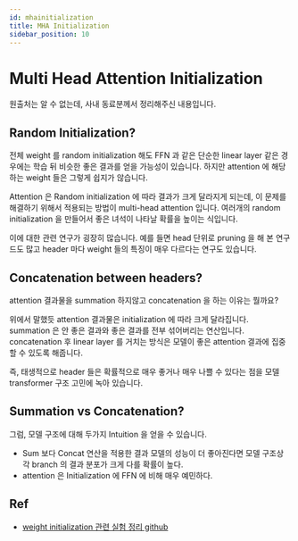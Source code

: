 ```yaml
---
id: mhainitialization
title: MHA Initialization
sidebar_position: 10
---
```

# Multi Head Attention Initialization

원출처는 알 수 없는데, 사내 동료분께서 정리해주신 내용입니다.

## Random Initialization?

전체 weight 를 random initialization 해도 FFN 과 같은 단순한 linear layer 같은 경우에는 학습 뒤 비슷한 좋은 결과를 얻을 가능성이 있습니다. 하지만 attention 에 해당하는 weight 들은 그렇게 쉽지가 않습니다. 

Attention 은 Random initialization 에 따라 결과가 크게 달라지게 되는데, 이 문제를 해결하기 위해서 적용되는 방법이 multi-head attention 입니다. 여러개의 random initialization 을 만들어서 좋은 녀석이 나타날 확률을 높이는 식입니다.

이에 대한 관련 연구가 굉장히 많습니다. 예를 들면 head 단위로 pruning 을 해 본 연구드도 많고 header 마다 weight 들의 특징이 매우 다르다는 연구도 있습니다. 

## Concatenation between headers?

attention 결과물을 summation 하지않고 concatenation 을 하는 이유는 뭘까요?

위에서 말했듯 attention 결과물은 initialization 에 따라 크게 달라집니다. summation 은 안 좋은 결과와 좋은 결과를 전부 섞어버리는 연산입니다. concatenation 후 linear layer 를 거치는 방식은 모델이 좋은 attention 결과에 집중할 수 있도록 해줍니다. 

즉, 태생적으로 header 들은 확률적으로 매우 좋거나 매우 나쁠 수 있다는 점을 모델 transformer 구조 고민에 녹아 있습니다.

## Summation vs Concatenation?

그럼, 모델 구조에 대해 두가지 Intuition 을 얻을 수 있습니다.

- Sum 보다 Concat 연산을 적용한 결과 모델의 성능이 더 좋아진다면 모델 구조상 각 branch 의 결과 분포가 크게 다를 확률이 높다.
- attention 은 Initialization 에 FFN 에 비해 매우 예민하다.

## Ref
- [weight initialization 관련 실험 정리 github](https://github.com/bigscience-workshop/bigscience/blob/master/train/lessons-learned.md?fbclid=IwAR3b4LBTtjcSrXLx0YLqL1KD2u9YUVCFOxj3Ik2U3lf7vMDo4OK5pBnYWyU#using-a-formulaic-std-init)
